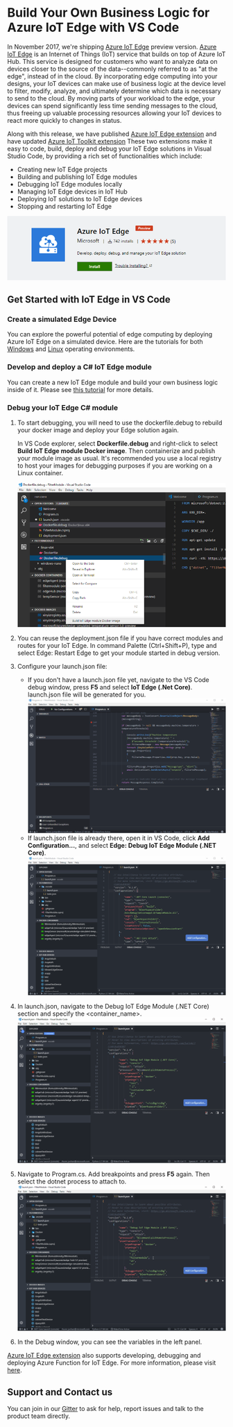 # Build Your Own Business Logic for Azure IoT Edge with VS Code #
In November 2017, we're shipping [Azure IoT Edge](https://azure.microsoft.com/en-us/services/iot-edge/) preview version. [Azure IoT Edge](https://azure.microsoft.com/en-us/services/iot-edge/) is an Internet of Things (IoT) service that builds on top of Azure IoT Hub. This service is designed for customers who want to analyze data on devices closer to the source of the data--commonly referred to as "at the edge", instead of in the cloud. By incorporating edge computing into your designs, your IoT devices can make use of business logic at the device level to filter, modify, analyze, and ultimately determine which data is necessary to send to the cloud. By moving parts of your workload to the edge, your devices can spend significantly less time sending messages to the cloud, thus freeing up valuable processing resources allowing your IoT devices to react more quickly to changes in status.

Along with this release, we have published [Azure IoT Edge extension](https://marketplace.visualstudio.com/items?itemName=vsciot-vscode.azure-iot-edge) and have updated [Azure IoT Toolkit extension](https://marketplace.visualstudio.com/items?itemName=vsciot-vscode.azure-iot-toolkit) These two extensions make it easy to code, build, deploy and debug your IoT Edge solutions in Visual Studio Code, by providing a rich set of functionalities which include: 

* Creating new IoT Edge projects 
* Building and publishing IoT Edge modules  
* Debugging IoT Edge modules locally 
* Managing IoT Edge devices in IoT Hub 
* Deploying IoT solutions to IoT Edge devices 
* Stopping and restarting IoT Edge 

![](/IoTEdgeExt.png)
## Get Started with IoT Edge in VS Code ##
### Create a simulated Edge Device ### 
You can explore the powerful potential of edge computing by deploying Azure IoT Edge on a simulated device. Here are the tutorials for both [Windows](https://docs.microsoft.com/en-us/azure/iot-edge/tutorial-simulate-device-windows) and [Linux](https://docs.microsoft.com/en-us/azure/iot-edge/tutorial-simulate-device-linux) operating environments. 

### Develop and deploy a C# IoT Edge module ###
You can create a new IoT Edge module and build your own business logic inside of it. Please see [this tutorial](https://docs.microsoft.com/en-us/azure/iot-edge/tutorial-csharp-module) for more details. 

### Debug your IoT Edge C# module ###
1. To start debugging, you will need to use the dockerfile.debug to rebuild your docker image and deploy your Edge solution again. 

    In VS Code explorer, select **Dockerfile.debug** and right-click to select **Build IoT Edge module Docker image**. Then containerize and publish your module image as usual. It's recommended you use a local registry to host your images for debugging purposes if you are working on a Linux container. 

    ![](/dockImageDebug.png)
2. You can reuse the deployment.json file if you have correct modules and routes for your IoT Edge. In command Palette (Ctrl+Shift+P), type and select Edge: Restart Edge to get your module started in debug version.
3. Configure your launch.json file:


    - If you don't have a launch.json file yet, navigate to the VS Code debug window, press **F5** and select **IoT Edge (.Net Core)**. launch.json file will be generated for you. 
	![](/1-add-config-new-launch-json.gif)
	- If launch.json file is already there, open it in VS Code, click **Add Configuration...**, and select **Edge: Debug IoT Edge Module (.NET Core)**. 
	![](/1-add-config-existing-launch-json.gif)
4. In launch.json, navigate to the Debug IoT Edge Module (.NET Core) section and specify the <container_name\>.
![](/2-update-container-name.gif)
5. Navigate to Program.cs. Add breakpoints and press **F5** again. Then select the dotnet process to attach to.
![](/3-start-debugging.gif)
6. In the Debug window, you can see the variables in the left panel.

[Azure IoT Edge extension](https://marketplace.visualstudio.com/items?itemName=vsciot-vscode.azure-iot-edge) also supports developing, debugging and deploying Azure Function for IoT Edge. For more information, please visit [here](https://aka.ms/DevelopeAzureFunctionOnEdge).

## Support and Contact us ##
You can join in our [Gitter](https://gitter.im/Microsoft/vscode-azure-iot-edge) to ask for help, report issues and talk to the product team directly.